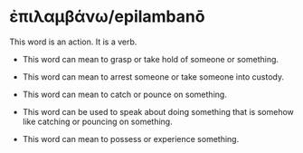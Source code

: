 # ἐπιλαμβάνω/epilambanō
This word is an action. It is a verb.

* This word can mean to grasp or take hold of someone or something.

* This word can mean to arrest someone or take someone into custody. 

* This word can mean to catch or pounce on something.

* This word can be used to speak about doing something that is somehow like catching or pouncing on something.

* This word can mean to possess or experience something.
